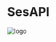# SesAPI
![logo](https://github.com/Naflouille-Creations/sesame-api/assets/69418024/97c461c7-5637-49b9-aca7-d2c8e66f3dac)
